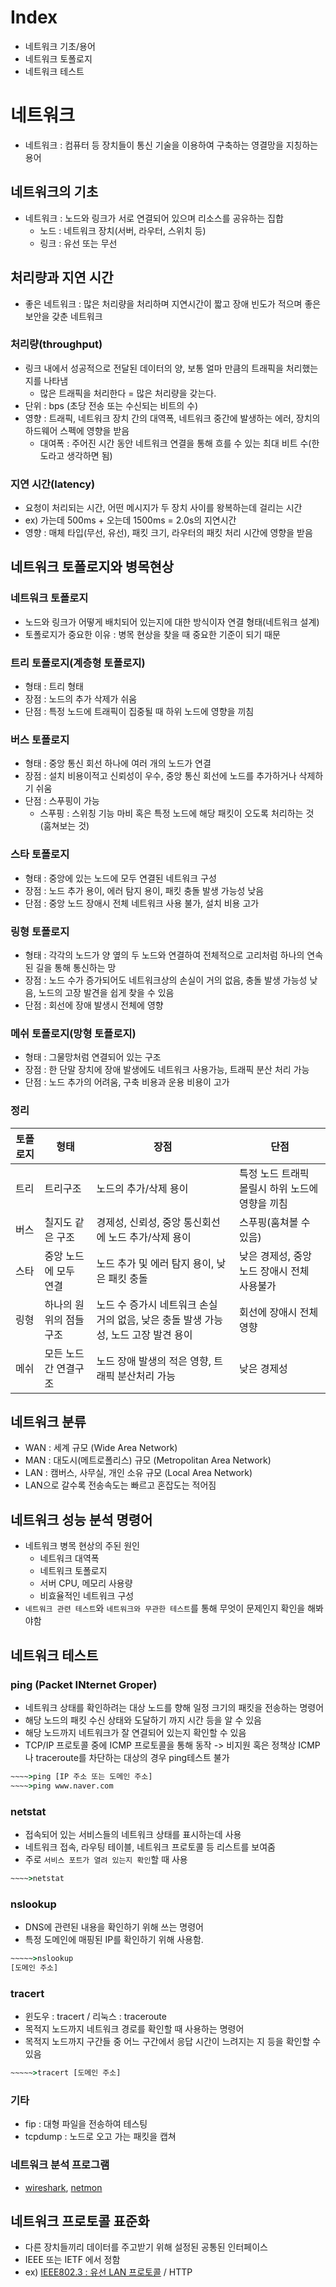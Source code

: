 # Index
- 네트워크 기초/용어
- 네트워크 토폴로지
- 네트워크 테스트

# 네트워크
- 네트워크 : 컴퓨터 등 장치들이 통신 기술을 이용하여 구축하는 영결망을 지칭하는 용어

## 네트워크의 기초
- 네트워크 : 노드와 링크가 서로 연결되어 있으며 리소스를 공유하는 집합
    - 노드 : 네트워크 장치(서버, 라우터, 스위치 등)
    - 링크 : 유선 또는 무선

## 처리량과 지연 시간
- 좋은 네트워크 : 많은 처리량을 처리하며 지연시간이 짧고 장애 빈도가 적으며 좋은 보안을 갖춘 네트워크

### 처리량(throughput)
- 링크 내에서 성공적으로 전달된 데이터의 양, 보통 얼마 만큼의 트래픽을 처리했는지를 나타냄
    - 많은 트래픽을 처리한다 = 많은 처리량을 갖는다.
- 단위 : bps (초당 전송 또는 수신되는 비트의 수)
- 영향 : 트래픽, 네트워크 장치 간의 대역폭, 네트워크 중간에 발생하는 에러, 장치의 하드웨어 스펙에 영향을 받음
    - 대여폭 : 주어진 시간 동안 네트워크 연결을 통해 흐를 수 있는 최대 비트 수(한도라고 생각하면 됨)

### 지연 시간(latency)
- 요청이 처리되는 시간, 어떤 메시지가 두 장치 사이를 왕복하는데 걸리는 시간
- ex) 가는데 500ms + 오는데 1500ms = 2.0s의 지연시간
- 영향 : 매체 타입(무선, 유선), 패킷 크기, 라우터의 패킷 처리 시간에 영향을 받음

## 네트워크 토폴로지와 병목현상

### 네트워크 토폴로지
- 노드와 링크가 어떻게 배치되어 있는지에 대한 방식이자 연결 형태(네트워크 설계)
- 토폴로지가 중요한 이유 : 병목 현상을 찾을 때 중요한 기준이 되기 때문

### 트리 토폴로지(계층형 토폴로지)
- 형태 : 트리 형태
- 장점 : 노드의 추가 삭제가 쉬움
- 단점 : 특정 노드에 트래픽이 집중될 때 하위 노드에 영향을 끼침

### 버스 토폴로지
- 형태 : 중앙 통신 회선 하나에 여러 개의 노드가 연결
- 장점 : 설치 비용이적고 신뢰성이 우수, 중앙 통신 회선에 노드를 추가하거나 삭제하기 쉬움
- 단점 : 스푸핑이 가능
    - 스푸핑 : 스위칭 기능 마비 혹은 특정 노드에 해당 패킷이 오도록 처리하는 것 (훔쳐보는 것)

### 스타 토폴로지
- 형태 : 중앙에 있는 노드에 모두 연결된 네트워크 구성
- 장점 : 노드 추가 용이, 에러 탐지 용이, 패킷 충돌 발생 가능성 낮음
- 단점 : 중앙 노드 장애시 전체 네트워크 사용 불가, 설치 비용 고가

### 링형 토폴로지
- 형태 : 각각의 노드가 양 옆의 두 노드와 연결하여 전체적으로 고리처럼 하나의 연속된 길을 통해 통신하는 망
- 장점 : 노드 수가 증가되어도 네트워크상의 손실이 거의 없음, 충돌 발생 가능성 낮음, 노드의 고장 발견을 쉽게 찾을 수 있음
- 단점 : 회선에 장애 발생시 전체에 영향

### 메쉬 토폴로지(망형 토플로지)
- 형태 : 그물망처럼 연결되어 있는 구조
- 장점 : 한 단말 장치에 장애 발생에도 네트워크 사용가능, 트래픽 분산 처리 가능
- 단점 : 노드 추가의 어려움, 구축 비용과 운용 비용이 고가

### 정리

|토폴로지|형태|장점|단점|
|---|---|---|---|
|트리|트리구조|노드의 추가/삭제 용이|특정 노드 트래픽 몰릴시 하위 노드에 영향을 끼침|
|버스|칠지도 같은 구조|경제성, 신뢰성, 중앙 통신회선에 노드 추가/삭제 용이|스푸핑(훔쳐볼 수 있음)|
|스타|중앙 노드에 모두 연결|노드 추가 및 에러 탐지 용이, 낮은 패킷 충돌|낮은 경제성, 중앙노드 장애시 전체 사용불가|
|링형|하나의 원위의 점들 구조|노드 수 증가시 네트워크 손실 거의 없음, 낮은 충돌 발생 가능성, 노드 고장 발견 용이|회선에 장애시 전체 영향|
|메쉬|모든 노드간 연결구조|노드 장애 발생의 적은 영향, 트래픽 분산처리 가능|낮은 경제성|

## 네트워크 분류
- WAN : 세계 규모 (Wide Area Network)
- MAN : 대도시(메트로폴리스) 규모 (Metropolitan Area Network)
- LAN : 캠버스, 사무실, 개인 소유 규모 (Local Area Network)
- LAN으로 갈수록 전송속도는 빠르고 혼잡도는 적어짐

## 네트워크 성능 분석 명령어
- 네트워크 병목 현상의 주된 원인
    - 네트워크 대역폭
    - 네트워크 토폴로지
    - 서버 CPU, 메모리 사용량
    - 비효율적인 네트워크 구성
- `네트워크 관련 테스트`와 `네트워크와 무관한 테스트`를 통해 무엇이 문제인지 확인을 해봐야함

## 네트워크 테스트

### ping (Packet INternet Groper)
- 네트워크 상태를 확인하려는 대상 노드를 향해 일정 크기의 패킷을 전송하는 명령어
- 해당 노드의 패킷 수신 상태와 도달하기 까지 시간 등을 알 수 있음
- 해당 노드까지 네트워크가 잘 연결되어 있는지 확인할 수 있음
- TCP/IP 프로토콜 중에 ICMP 프로토콜을 통해 동작 -> 비지원 혹은 정책상 ICMP나 traceroute를 차단하는 대상의 경우 ping테스트 불가
```cmd
~~~~>ping [IP 주소 또는 도메인 주소]
~~~~>ping www.naver.com
```

### netstat
- 접속되어 있는 서비스들의 네트워크 상태를 표시하는데 사용
- 네트워크 접속, 라우팅 테이블, 네트워크 프로토콜 등 리스트를 보여줌
- 주로 `서비스 포트가 열려 있는지 확인`할 때 사용
```cmd
~~~~>netstat
```

### nslookup
- DNS에 관련된 내용을 확인하기 위해 쓰는 명령어
- 특정 도메인에 매핑된 IP를 확인하기 위해 사용함.
```cmd
~~~~~>nslookup
[도메인 주소]
```

### tracert
- 윈도우 : tracert / 리눅스 : traceroute
- 목적지 노드까지 네트워크 경로를 확인할 때 사용하는 명령어
- 목적지 노드까지 구간들 중 어느 구간에서 응답 시간이 느려지는 지 등을 확인할 수 있음
```cmd
~~~~~>tracert [도메인 주소]
```

### 기타
- fip : 대형 파일을 전송하여 테스팅
- tcpdump : 노드로 오고 가는 패킷을 캡쳐

### 네트워크 분석 프로그램
- [wireshark](https://www.wireshark.org/), [netmon](https://netmon.com/)

## 네트워크 프로토콜 표준화
- 다른 장치들끼리 데이터를 주고받기 위해 설정된 공통된 인터페이스
- IEEE 또는 IETF 에서 정함
- ex) [IEEE802.3 : 유선 LAN 프로토콜](https://www.ieee802.org/3/) / HTTP
